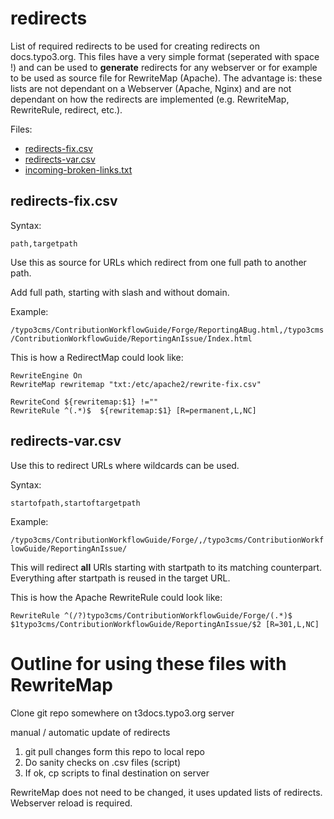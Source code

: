 # redirects
List of required redirects to be used for creating redirects on docs.typo3.org. This files have a very simple format (seperated with space !) and can be used to **generate** redirects for any webserver or for example to be used as source file for RewriteMap (Apache). The advantage is: these lists are not dependant on a Webserver (Apache, Nginx) and are not dependant on how the redirects are implemented (e.g. RewriteMap, RewriteRule, redirect, etc.). 

Files:

* [redirects-fix.csv](https://raw.githubusercontent.com/TYPO3-Documentation/redirects/master/redirects-fix.csv)
* [redirects-var.csv](https://github.com/TYPO3-Documentation/redirects/blob/master/redirects-var.csv)
* [incoming-broken-links.txt](https://github.com/TYPO3-Documentation/redirects/blob/master/broken-links.txt)

## redirects-fix.csv

Syntax:

```path,targetpath```

Use this as source for URLs which redirect from one full path to another path.

Add full path, starting with slash and without domain.

Example:

```/typo3cms/ContributionWorkflowGuide/Forge/ReportingABug.html,/typo3cms/ContributionWorkflowGuide/ReportingAnIssue/Index.html```

This is how a RedirectMap could look like:

```
RewriteEngine On
RewriteMap rewritemap "txt:/etc/apache2/rewrite-fix.csv"

RewriteCond ${rewritemap:$1} !=""
RewriteRule ^(.*)$  ${rewritemap:$1} [R=permanent,L,NC]
```


## redirects-var.csv

Use this to redirect URLs where wildcards can be used.  

Syntax:

```startofpath,startoftargetpath```

Example:

```/typo3cms/ContributionWorkflowGuide/Forge/,/typo3cms/ContributionWorkflowGuide/ReportingAnIssue/```

This will redirect **all** URls starting with startpath to its matching counterpart. Everything after startpath is reused in the target URL.

This is how the Apache RewriteRule could look like:

```RewriteRule ^(/?)typo3cms/ContributionWorkflowGuide/Forge/(.*)$ $1typo3cms/ContributionWorkflowGuide/ReportingAnIssue/$2 [R=301,L,NC]```


# Outline for using these files with RewriteMap

Clone git repo somewhere on t3docs.typo3.org server

manual / automatic update of redirects

1. git pull changes form this repo to local repo
2. Do sanity checks on .csv files (script)
3. If ok, cp scripts to final destination on server

RewriteMap does not need to be changed, it uses updated lists of redirects. Webserver reload is required.


